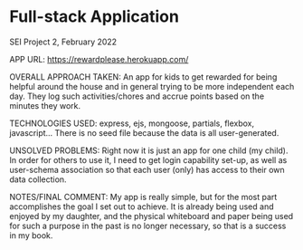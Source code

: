 # Full-stack Application

SEI Project 2, February 2022


APP URL: https://rewardplease.herokuapp.com/

OVERALL APPROACH TAKEN:
An app for kids to get rewarded for being helpful around the house and in general trying to be more independent each day. They log such activities/chores and accrue points based on the minutes they work.

TECHNOLOGIES USED:
express, ejs, mongoose, partials, flexbox, javascript... There is no seed file because the data is all user-generated.


UNSOLVED PROBLEMS:
Right now it is just an app for one child (my child). In order for others to use it, I need to get login capability set-up, as well as user-schema association so that each user (only) has access to their own data collection.


NOTES/FINAL COMMENT:
My app is really simple, but for the most part accomplishes the goal I set out to achieve.  It is already being used and enjoyed by my daughter, and the physical whiteboard and paper being used for such a purpose in the past is no longer necessary, so that is a success in my book.
